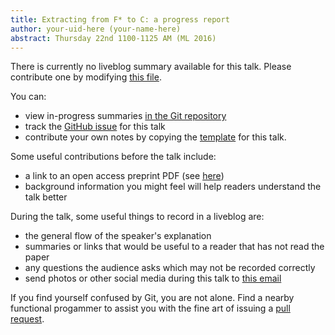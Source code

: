 ```yaml
---
title: Extracting from F* to C: a progress report
author: your-uid-here (your-name-here)
abstract: Thursday 22nd 1100-1125 AM (ML 2016)
---
```


There is currently no liveblog summary available for this talk. Please contribute one by modifying [this file](https://github.com/ocamllabs/icfp2016-blog/blob/master/ML/extracting-from-f-to-c-a-pro.md).

You can:
* view in-progress summaries [in the Git repository](https://github.com/ocamllabs/icfp2016-blog/tree/master/ML/extracting-from-f-to-c-a-pro/)
* track the [GitHub issue](https://github.com/ocamllabs/icfp2016-blog/issues/98) for this talk
* contribute your own notes by copying the [template](extracting-from-f-to-c-a-pro/template.md) for this talk.

Some useful contributions before the talk include:
* a link to an open access preprint PDF (see [here](https://github.com/gasche/icfp2016-papers))
* background information you might feel will help readers understand the talk better

During the talk, some useful things to record in a liveblog are:
* the general flow of the speaker's explanation
* summaries or links that would be useful to a reader that has not read the paper
* any questions the audience asks which may not be recorded correctly
* send photos or other social media during this talk to [this email](mailto:icfp16.photos@gmail.com?subject=ML:extracting-from-f-to-c-a-pro)

If you find yourself confused by Git, you are not alone. Find a nearby functional progammer
to assist you with the fine art of issuing a [pull request](https://help.github.com/articles/about-pull-requests/).

